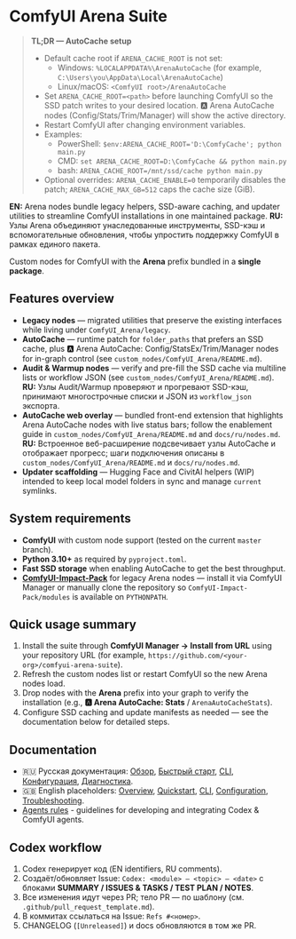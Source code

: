 # ComfyUI Arena Suite

> **TL;DR — AutoCache setup**
> - Default cache root if `ARENA_CACHE_ROOT` is not set:
>   - Windows: `%LOCALAPPDATA%\ArenaAutoCache` (for example, `C:\Users\you\AppData\Local\ArenaAutoCache`)
>   - Linux/macOS: `<ComfyUI root>/ArenaAutoCache`
> - Set `ARENA_CACHE_ROOT=<path>` before launching ComfyUI so the SSD patch writes to your desired location. 🅰️ Arena AutoCache nodes (Config/Stats/Trim/Manager) will show the active directory.
> - Restart ComfyUI after changing environment variables.
> - Examples:
>   - PowerShell: `$env:ARENA_CACHE_ROOT='D:\ComfyCache'; python main.py`
>   - CMD: `set ARENA_CACHE_ROOT=D:\ComfyCache && python main.py`
>   - bash: `ARENA_CACHE_ROOT=/mnt/ssd/cache python main.py`
> - Optional overrides: `ARENA_CACHE_ENABLE=0` temporarily disables the patch; `ARENA_CACHE_MAX_GB=512` caps the cache size (GiB).

**EN:** Arena nodes bundle legacy helpers, SSD-aware caching, and updater utilities to streamline ComfyUI installations in one maintained package.
**RU:** Узлы Arena объединяют унаследованные инструменты, SSD-кэш и вспомогательные обновления, чтобы упростить поддержку ComfyUI в рамках единого пакета.

Custom nodes for ComfyUI with the **Arena** prefix bundled in a **single package**.

## Features overview
- **Legacy nodes** — migrated utilities that preserve the existing interfaces while living under `ComfyUI_Arena/legacy`.
- **AutoCache** — runtime patch for `folder_paths` that prefers an SSD cache, plus 🅰️ Arena AutoCache: Config/StatsEx/Trim/Manager nodes for in-graph control (see `custom_nodes/ComfyUI_Arena/README.md`).
- **Audit & Warmup nodes** — verify and pre-fill the SSD cache via multiline lists or workflow JSON (see `custom_nodes/ComfyUI_Arena/README.md`). **RU:** Узлы Audit/Warmup проверяют и прогревают SSD-кэш, принимают многострочные списки и JSON из `workflow_json` экспорта.
- **AutoCache web overlay** — bundled front-end extension that highlights Arena AutoCache nodes with live status bars; follow the enablement guide in `custom_nodes/ComfyUI_Arena/README.md` and `docs/ru/nodes.md`. **RU:** Встроенное веб-расширение подсвечивает узлы AutoCache и отображает прогресс; шаги подключения описаны в `custom_nodes/ComfyUI_Arena/README.md` и `docs/ru/nodes.md`.
- **Updater scaffolding** — Hugging Face and CivitAI helpers (WIP) intended to keep local model folders in sync and manage `current` symlinks.

## System requirements
- **ComfyUI** with custom node support (tested on the current `master` branch).
- **Python 3.10+** as required by `pyproject.toml`.
- **Fast SSD storage** when enabling AutoCache to get the best throughput.
- **[ComfyUI-Impact-Pack](https://github.com/ltdrdata/ComfyUI-Impact-Pack)** for legacy Arena nodes — install it via ComfyUI Manager or manually clone the repository so `ComfyUI-Impact-Pack/modules` is available on `PYTHONPATH`.

## Quick usage summary
1. Install the suite through **ComfyUI Manager → Install from URL** using your repository URL (for example, `https://github.com/<your-org>/comfyui-arena-suite`).
2. Refresh the custom nodes list or restart ComfyUI so the new Arena nodes load.
3. Drop nodes with the **Arena** prefix into your graph to verify the installation (e.g., **🅰️ Arena AutoCache: Stats** / `ArenaAutoCacheStats`).
4. Configure SSD caching and update manifests as needed — see the documentation below for detailed steps.

## Documentation
- 🇷🇺 Русская документация: [Обзор](docs/ru/index.md), [Быстрый старт](docs/ru/quickstart.md), [CLI](docs/ru/cli.md), [Конфигурация](docs/ru/config.md), [Диагностика](docs/ru/troubleshooting.md).
- 🇬🇧 English placeholders: [Overview](docs/en/index.md), [Quickstart](docs/en/quickstart.md), [CLI](docs/en/cli.md), [Configuration](docs/en/config.md), [Troubleshooting](docs/en/troubleshooting.md).
- [Agents rules](AGENTS.md) - guidelines for developing and integrating Codex & ComfyUI agents.

## Codex workflow
1. Codex генерирует код (EN identifiers, RU comments).
2. Создаёт/обновляет Issue: `Codex: <module> — <topic> — <date>` с блоками **SUMMARY / ISSUES & TASKS / TEST PLAN / NOTES**.
3. Все изменения идут через PR; тело PR — по шаблону (см. `.github/pull_request_template.md`).
4. В коммитах ссылаться на Issue: `Refs #<номер>`.
5. CHANGELOG (`[Unreleased]`) и docs обновляются в том же PR.

